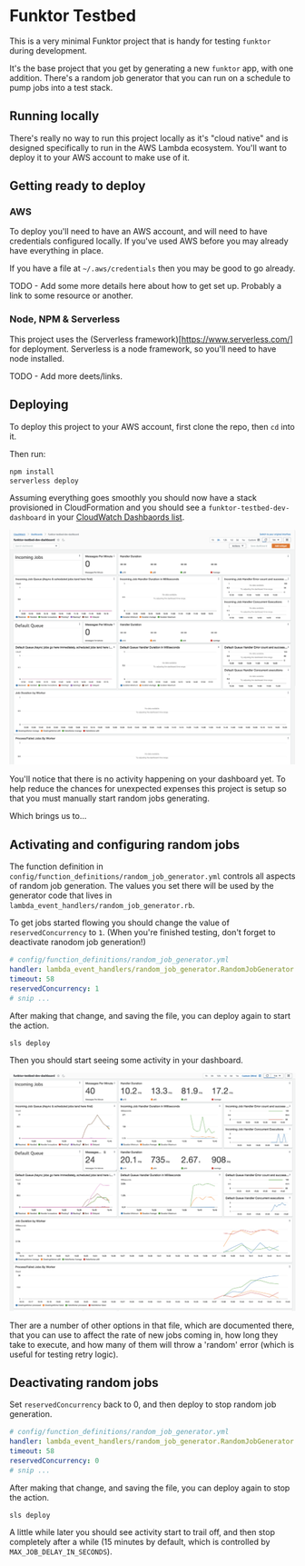 # Funktor Testbed

This is a very minimal Funktor project that is handy for testing `funktor` during development.

It's the base project that you get by generating a new `funktor` app, with one addition. There's
a random job generator that you can run on a schedule to pump jobs into a test stack.

## Running locally

There's really no way to run this project locally as it's "cloud native" and is designed specifically
to run in the AWS Lambda ecosystem. You'll want to deploy it to your AWS account to make use of it.

## Getting ready to deploy

### AWS

To deploy you'll need to have an AWS account, and will need to have credentials configured locally. If
you've used AWS before you may already have everything in place.

If you have a file at `~/.aws/credentials` then you may be good to go already.

TODO - Add some more details here about how to get set up. Probably a link to some resource or another.

### Node, NPM & Serverless

This project uses the (Serverless framework)[https://www.serverless.com/] for deployment. Serverless
is a node framework, so you'll need to have node installed.

TODO - Add more deets/links.

## Deploying

To deploy this project to your AWS account, first clone the repo, then `cd` into it.

Then run:

```
npm install
serverless deploy
```

Assuming everything goes smoothly you should now have a stack provisioned in CloudFormation and you
should see a `funktor-testbed-dev-dashboard` in your
[CloudWatch Dashbaords list](https://console.aws.amazon.com/cloudwatch/home#dashboards:).

![Funktor Testbed Dashboard](docs/images/funktor-testbed-dashboard.png)

You'll notice that there is no activity happening on your dashboard yet. To help reduce the chances
for unexpected expenses this project is setup so that you must manually start random jobs generating.

Which brings us to...


## Activating and configuring random jobs

The function definition in `config/function_definitions/random_job_generator.yml` controls all aspects
of random job generation. The values you set there will be used by the generator code that lives in
`lambda_event_handlers/random_job_generator.rb`.


To get jobs started flowing you should change the value of `reservedConcurrency` to `1`. (When you're
finished testing, don't forget to deactivate ranodom job generation!)

```yaml
# config/function_definitions/random_job_generator.yml
handler: lambda_event_handlers/random_job_generator.RandomJobGenerator.call
timeout: 58
reservedConcurrency: 1
# snip ...
```

After making that change, and saving the file, you can deploy again to start the action.

```
sls deploy
```

Then you should start seeing some activity in your dashboard.

![Funktor Testbed Dashboard](docs/images/funktor-testbed-dashboard-with-activity.png)

Ther are a number of other options in that file, which are documented there, that you can use to
affect the rate of new jobs coming in, how long they take to execute, and how many of them will throw
a 'random' error (which is useful for testing retry logic).


## Deactivating random jobs

Set `reservedConcurrency` back to 0, and then deploy to stop random job generation.

```yaml
# config/function_definitions/random_job_generator.yml
handler: lambda_event_handlers/random_job_generator.RandomJobGenerator.call
timeout: 58
reservedConcurrency: 0
# snip ...
```

After making that change, and saving the file, you can deploy again to stop the action.

```
sls deploy
```

A little while later you should see activity start to trail off, and then stop completely
after a while (15 minutes by default, which is controlled by `MAX_JOB_DELAY_IN_SECONDS`).




